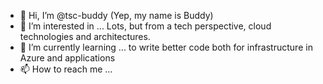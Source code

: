- 👋 Hi, I’m @tsc-buddy (Yep, my name is Buddy)
- 👀 I’m interested in ... Lots, but from a tech perspective, cloud technologies and architectures.
- 🌱 I’m currently learning ... to write better code both for infrastructure in Azure and applications
- 📫 How to reach me ... 

<!---
tsc-buddy/tsc-buddy is a ✨ special ✨ repository because its `README.md` (this file) appears on your GitHub profile.
You can click the Preview link to take a look at your changes.
--->
